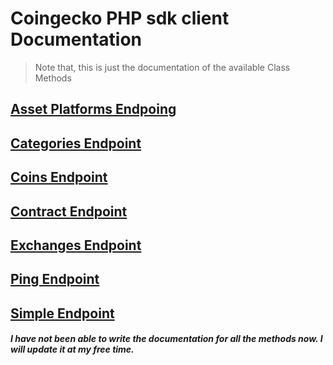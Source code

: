 # Coingecko PHP sdk client Documentation

> Note that, this is just the documentation of the available Class Methods

## [Asset Platforms Endpoing](./AssetPlatforms.md)
## [Categories Endpoint](./Categories.md)
## [Coins Endpoint](./Coins.md)
## [Contract Endpoint](./Contract.md)
## [Exchanges Endpoint](./Exchanges.md)
## [Ping Endpoint](./Ping.md)
## [Simple Endpoint](./Simple.md)


##### I have not been able to write the documentation for all the methods now. I will update it at my free time. 